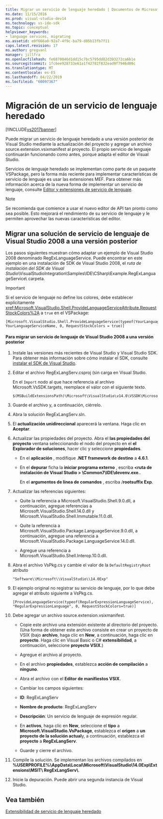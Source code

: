 ```yaml
---
title: Migrar un servicio de lenguaje heredado | Documentos de Microsoft
ms.date: 11/15/2016
ms.prod: visual-studio-dev14
ms.technology: vs-ide-sdk
ms.topic: conceptual
helpviewer_keywords:
- language services, migrating
ms.assetid: e0f666a0-92a7-4f9c-ba79-d05b13fb7f11
caps.latest.revision: 17
ms.author: gregvanl
manager: jillfra
ms.openlocfilehash: fe6870046d1dd15c7bc5795dd82d393272ca6b1e
ms.sourcegitcommit: 1fc6ee928733e61a1f42782f832ead9f7946d00c
ms.translationtype: MT
ms.contentlocale: es-ES
ms.lasthandoff: 04/22/2019
ms.locfileid: "60097367"
---
```

# <a name="migrating-a-legacy-language-service"></a>Migración de un servicio de lenguaje heredado
[!INCLUDE[vs2017banner](../../includes/vs2017banner.md)]

Puede migrar un servicio de lenguaje heredado a una versión posterior de Visual Studio mediante la actualización del proyecto y agregar un archivo source.extension.vsixmanifest al proyecto. El propio servicio de lenguaje continuarán funcionando como antes, porque adapta el editor de Visual Studio.  
  
 Servicios de lenguaje heredado se implementan como parte de un paquete VSPackage, pero la forma más reciente para implementar características de servicio de lenguaje es usar las extensiones MEF. Para obtener más información acerca de la nueva forma de implementar un servicio de lenguaje, consulte [Editor y extensiones de servicio de lenguaje](../../extensibility/editor-and-language-service-extensions.md).  
  
> [!NOTE]
>  Se recomienda que comience a usar el nuevo editor de API tan pronto como sea posible. Esto mejorará el rendimiento de su servicio de lenguaje y le permiten aprovechar las nuevas características del editor.  
  
## <a name="migrating-a-visual-studio-2008-language-service-solution-to-a-later-version"></a>Migrar una solución de servicio de lenguaje de Visual Studio 2008 a una versión posterior  
 Los pasos siguientes muestran cómo adaptar un ejemplo de Visual Studio 2008 denominado RegExLanguageService. Puede encontrar en este ejemplo en una instalación de SDK de Visual Studio 2008, el *ruta de instalación del SDK de Visual Studio*\VisualStudioIntegration\Samples\IDE\CSharp\Example.RegExLanguageService\ carpeta.  
  
> [!IMPORTANT]
>  Si el servicio de lenguaje no define los colores, debe establecer explícitamente <xref:Microsoft.VisualStudio.Shell.ProvideLanguageServiceAttribute.RequestStockColors%2A> a `true` en el VSPackage:  
  
```  
[Microsoft.VisualStudio.Shell.ProvideLanguageService(typeof(YourLanguageService), YourLanguageServiceName, 0, RequestStockColors = true)]  
```  
  
#### <a name="to-migrate-a-visual-studio-2008-language-service-to-a-later-version"></a>Para migrar un servicio de lenguaje de Visual Studio 2008 a una versión posterior  
  
1. Instale las versiones más recientes de Visual Studio y Visual Studio SDK. Para obtener más información sobre cómo instalar el SDK, consulte [instalar el SDK de Visual Studio](../../extensibility/installing-the-visual-studio-sdk.md).  
  
2. Editar el archivo RegExLangServ.csproj (sin carga en Visual Studio.  
  
     En el `Import` nodo al que hace referencia al archivo Microsoft.VsSDK.targets, reemplace el valor con el siguiente texto.  
  
    ```  
    $(MSBuildExtensionsPath)\Microsoft\VisualStudio\v14.0\VSSDK\Microsoft.VsSDK.targets  
    ```  
  
3. Guarde el archivo y, a continuación, ciérrelo.  
  
4. Abra la solución RegExLangServ.sln.  
  
5. El **actualización unidireccional** aparecerá la ventana. Haga clic en **Aceptar**.  
  
6. Actualizar las propiedades del proyecto. Abra el **las propiedades del proyecto** ventana seleccionando el nodo del proyecto en el **el Explorador de soluciones**, hacer clic y seleccione **propiedades**.  
  
    - En el **aplicación** , modifique **.NET framework de destino** a **4.6.1**.  
  
    - En el **depurar** ficha la **iniciar programa externo** , escriba  **\<ruta de instalación de Visual Studio > \Common7\IDE\devenv.exe.**.  
  
         En el **argumentos de línea de comandos** , escriba /**rootsuffix Exp**.  
  
7. Actualizar las referencias siguientes:  
  
    - Quite la referencia a Microsoft.VisualStudio.Shell.9.0.dll, a continuación, agregue referencias a Microsoft.VisualStudio.Shell.14.0.dll y Microsoft.VisualStudio.Shell.Immutable.11.0.dll.  
  
    - Quite la referencia a Microsoft.VisualStudio.Package.LanguageService.9.0.dll, a continuación, agregue una referencia a Microsoft.VisualStudio.Package.LanguageService.14.0.dll.  
  
    - Agregue una referencia a Microsoft.VisualStudio.Shell.Interop.10.0.dll.  
  
8. Abra el archivo VsPkg.cs y cambie el valor de la `DefaultRegistryRoot` atributo  
  
    ```  
    "Software\\Microsoft\\VisualStudio\\14.0Exp"  
    ```  
  
9. El ejemplo original no registrar su servicio de lenguaje, por lo que debe agregar el atributo siguiente a VsPkg.cs.  
  
    ```  
    [ProvideLanguageService(typeof(RegularExpressionLanguageService), "RegularExpressionLanguage", 0, RequestStockColors=true)]  
    ```  
  
10. Debe agregar un archivo source.extension.vsixmanifest.  
  
    - Copie este archivo una extensión existente al directorio del proyecto. (Una forma de obtener este archivo consiste en crear un proyecto de VSIX (bajo **archivo**, haga clic en **New**, a continuación, haga clic en **proyecto**. Haga clic en Visual Basic o C# **extensibilidad**, a continuación, seleccione **proyecto VSIX**.)  
  
    - Agregue el archivo al proyecto.  
  
    - En el archivo **propiedades**, establezca **acción de compilación** a **ninguno**.  
  
    - Abra el archivo con el **Editor de manifiestos VSIX**.  
  
    - Cambiar los campos siguientes:  
  
    - **ID**: RegExLangServ  
  
    - **Nombre de producto**: RegExLangServ  
  
    - **Descripción**: Un servicio de lenguaje de expresión regular.  
  
    - En **activos**, haga clic en **New**, seleccione el **tipo** a **Microsoft.VisualStudio.VsPackage**, establezca el **origen** a **un proyecto de la solución actual**y, a continuación, establezca el **proyecto** a **RegExLangServ**.  
  
    - Guarde y cierre el archivo.  
  
11. Compile la solución. Se implementan los archivos compilados en **%USERPROFILE%\AppData\Local\Microsoft\VisualStudio\14.0Exp\Extensions\MSIT\ RegExLangServ\\**.  
  
12. Inicie la depuración. Puede abrir una segunda instancia de Visual Studio.  
  
## <a name="see-also"></a>Vea también  
 [Extensibilidad de servicio de lenguaje heredado](../../extensibility/internals/legacy-language-service-extensibility.md)
